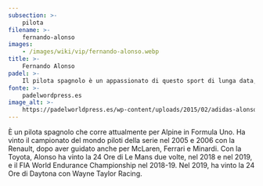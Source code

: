 ```yaml
---
subsection: >-
    pilota
filename: >-
    fernando-alonso
images:
    - /images/wiki/vip/fernando-alonso.webp
title: >-
    Fernando Alonso
padel: >-
    Il pilota spagnolo è un appassionato di questo sport di lunga data, infatti è spesso immortalato in campi da padel mentre si svaga giocando con altri sportivi, come Michel Salgado, o con il proprio preparatore atletico, tra una gara e l'altra.
fonte: >-
    padelwordpress.es
image_alt: >-
    https://padelworldpress.es/wp-content/uploads/2015/02/adidas-alonso.jpg
---
```

È un pilota spagnolo che corre attualmente per Alpine in Formula Uno. Ha vinto il campionato del mondo piloti della serie nel 2005 e 2006 con la Renault, dopo aver guidato anche per McLaren, Ferrari e Minardi. Con la Toyota, Alonso ha vinto la 24 Ore di Le Mans due volte, nel 2018 e nel 2019, e il FIA World Endurance Championship nel 2018-19. Nel 2019, ha vinto la 24 Ore di Daytona con Wayne Taylor Racing.